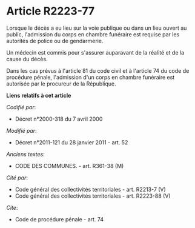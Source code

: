 # Article R2223-77

Lorsque le décès a eu lieu sur la voie publique ou dans un lieu ouvert au public, l'admission du corps en chambre funéraire
est requise par les autorités de police ou de gendarmerie. 

Un médecin est commis pour s'assurer auparavant de la réalité et de la cause du décès. 

Dans les cas prévus à l'article 81 du code civil et à l'article 74 du code de procédure pénale, l'admission d'un corps en
chambre funéraire est autorisée par le procureur de la République.

**Liens relatifs à cet article**

_Codifié par_:

  - Décret n°2000-318 du 7 avril 2000

_Modifié par_:

  - Décret n°2011-121 du 28 janvier 2011 - art. 52

_Anciens textes_:

  - CODE DES COMMUNES. - art. R361-38 (M)

_Cité par_:

  - Code général des collectivités territoriales - art. R2213-7 (V)
  - Code général des collectivités territoriales - art. R2223-88 (V)

_Cite_:

  - Code de procédure pénale - art. 74
